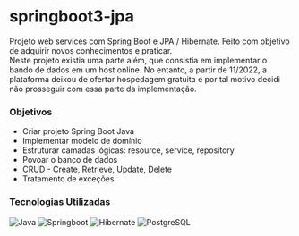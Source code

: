 # springboot3-jpa
Projeto web services com Spring Boot e JPA / Hibernate. Feito com objetivo de adquirir novos conhecimentos e praticar.<br/>
Neste projeto existia uma parte além, que consistia em implementar o bando de dados em um host online. No entanto, a partir de 11/2022, a plataforma deixou de ofertar hospedagem gratuita e por tal motivo decidi não prosseguir com essa parte da implementação.

### Objetivos
<ul>
	<li>Criar projeto Spring Boot Java
	<li>Implementar modelo de domínio
	<li>Estruturar camadas lógicas: resource, service, repository
	<li>Povoar o banco de dados
	<li>CRUD - Create, Retrieve, Update, Delete
  <li>Tratamento de exceções
</ul>

### Tecnologias Utilizadas
<div style="display: inline_block">
  <img align="center" alt="Java" src="https://img.shields.io/badge/Java-ED8B00?style=for-the-badge&logo=java&logoColor=white" />
  <img align="center" alt="Springboot" src="https://img.shields.io/badge/Spring-6DB33F?style=for-the-badge&logo=spring&logoColor=white" />
  <img align="center" alt="Hibernate" src="https://img.shields.io/badge/Hibernate-59666C?style=for-the-badge&logo=Hibernate&logoColor=white" />
  <img align="center" alt="PostgreSQL" src="https://img.shields.io/badge/PostgreSQL-316192?style=for-the-badge&logo=postgresql&logoColor=white" />
</div><br/>
